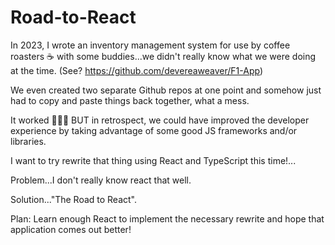 # Road-to-React

In 2023, I wrote an inventory management system for use by coffee roasters ☕️ with some buddies...we didn't really know what we were doing at the time. 
(See? https://github.com/devereaweaver/F1-App)

We even created two separate Github repos at one point and somehow just had to copy and paste things back together, what a mess.

It worked 🤷🏾‍♂️ BUT in retrospect, we could have improved the developer experience by taking advantage of some good JS frameworks and/or libraries. 

I want to try rewrite that thing using React and TypeScript this time!...

Problem...I don't really know react that well.

Solution..."The Road to React".

Plan: Learn enough React to implement the necessary rewrite and hope that application comes out better!
